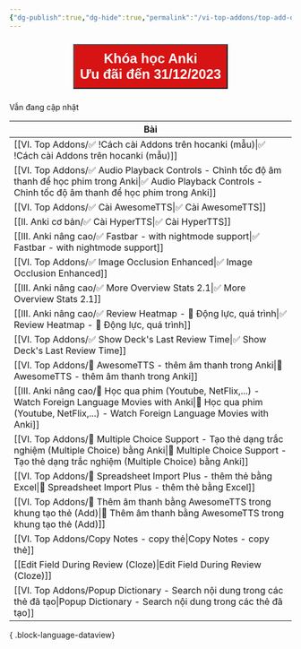 ```yaml
---
{"dg-publish":true,"dg-hide":true,"permalink":"/vi-top-addons/top-add-ons-khuyen-nghi/","hide":true,"dgPassFrontmatter":true}
---
```



<div style="display: flex; flex-direction: column; align-items: center; cursor: pointer;">
  <a href="https://hocanki.com/tham-gia-nhom-huong-dan-anki/" target="_blank">
    <button style="height:100%;font-size: 24px; padding: 10px; margin: 10px 0; background: #D71313; font-weight: 600; color: white;">Khóa học Anki<br>Ưu đãi đến 31/12/2023</button>
  </a>
</div>


Vẫn đang cập nhật

| Bài                                                                                                                                                                                          |
| -------------------------------------------------------------------------------------------------------------------------------------------------------------------------------------------- |
| [[VI. Top Addons/✅ !Cách cài Addons trên hocanki (mẫu)\|✅ !Cách cài Addons trên hocanki (mẫu)]]                                                                                           |
| [[VI. Top Addons/✅ Audio Playback Controls - Chỉnh tốc độ âm thanh để học phim trong Anki\|✅ Audio Playback Controls - Chỉnh tốc độ âm thanh để học phim trong Anki]]                     |
| [[VI. Top Addons/✅ Cài AwesomeTTS\|✅ Cài AwesomeTTS]]                                                                                                                                     |
| [[II. Anki cơ bản/✅ Cài HyperTTS\|✅ Cài HyperTTS]]                                                                                                                                        |
| [[III. Anki nâng cao/✅ Fastbar - with nightmode support\|✅ Fastbar - with nightmode support]]                                                                                             |
| [[VI. Top Addons/✅ Image Occlusion Enhanced\|✅ Image Occlusion Enhanced]]                                                                                                                 |
| [[III. Anki nâng cao/✅ More Overview Stats 2.1\|✅ More Overview Stats 2.1]]                                                                                                               |
| [[III. Anki nâng cao/✅ Review Heatmap - 💪 Động lực, quá trình\|✅ Review Heatmap - 💪 Động lực, quá trình]]                                                                               |
| [[VI. Top Addons/✅ Show Deck's Last Review Time\|✅ Show Deck's Last Review Time]]                                                                                                         |
| [[VI. Top Addons/👑 AwesomeTTS - thêm âm thanh trong Anki\|👑 AwesomeTTS - thêm âm thanh trong Anki]]                                                                                     |
| [[III. Anki nâng cao/👑 Học qua phim (Youtube, NetFlix,...) - Watch Foreign Language Movies with Anki\|👑 Học qua phim (Youtube, NetFlix,...) - Watch Foreign Language Movies with Anki]] |
| [[VI. Top Addons/👑 Multiple Choice Support - Tạo thẻ dạng trắc nghiệm (Multiple Choice) bằng Anki\|👑 Multiple Choice Support - Tạo thẻ dạng trắc nghiệm (Multiple Choice) bằng Anki]]   |
| [[VI. Top Addons/👑 Spreadsheet Import Plus - thêm thẻ bằng Excel\|👑 Spreadsheet Import Plus - thêm thẻ bằng Excel]]                                                                     |
| [[VI. Top Addons/👑 Thêm âm thanh bằng AwesomeTTS trong khung tạo thẻ (Add)\|👑 Thêm âm thanh bằng AwesomeTTS trong khung tạo thẻ (Add)]]                                                 |
| [[VI. Top Addons/Copy Notes - copy thẻ\|Copy Notes - copy thẻ]]                                                                                                                           |
| [[Edit Field During Review (Cloze)\|Edit Field During Review (Cloze)]]                                                                                                                    |
| [[VI. Top Addons/Popup Dictionary - Search nội dung trong các thẻ đã tạo\|Popup Dictionary - Search nội dung trong các thẻ đã tạo]]                                                       |

{ .block-language-dataview}